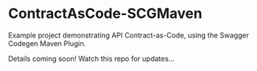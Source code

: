 # ContractAsCode-SCGMaven
Example project demonstrating API Contract-as-Code, using the Swagger Codegen Maven Plugin.

Details coming soon!  Watch this repo for updates...
